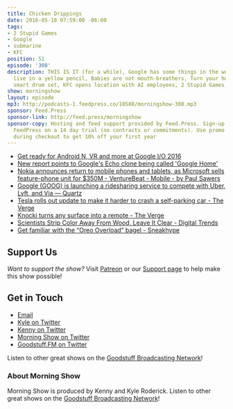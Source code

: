 ```yaml
---
title: Chicken Drippings
date: 2016-05-18 07:59:00 -06:00
tags:
- 2 Stupid Games
- Google
- submarine
- KFC
position: 51
episode: '308'
description: THIS IS IT (for a while), Google has some things in the works, We all
  live in a yellow pencil, Babies are not mouth-breathers, Turn your house into a
  smart drum set, KFC opens location with AI employees, 2 Stupid Games, and more.
show: morningshow
layout: episode
mp3: http://podcasts-1.feedpress.co/10588/morningshow-308.mp3
sponsor: Feed.Press
sponsor-link: http://feed.press/morningshow
sponsor-copy: Hosting and feed support provided by Feed.Press. Sign-up today and try
  FeedPress on a 14 day trial (no contracts or commitments). Use promo code `morningshow`
  during checkout to get 10% off your first year
---
```


* [Get ready for Android N, VR and more at Google I/O 2016](http://www.engadget.com/2016/05/17/what-to-expect-from-google-i-o-2016/)
* [New report points to Google's Echo clone being called 'Google Home'](http://www.techhive.com/article/3071702/connected-home/new-report-points-to-googles-echo-clone-being-called-the-google-home.html#tk.rss_all)
* [Nokia announces return to mobile phones and tablets, as Microsoft sells feature-phone unit for $350M - VentureBeat - Mobile - by Paul Sawers](http://venturebeat.com/2016/05/18/microsoft-offloads-feature-phone-business-to-foxconn-subsidiary-for-350-million/)
* [Google (GOOG) is launching a ridesharing service to compete with Uber, Lyft, and Via — Quartz](http://qz.com/686281/google-is-launching-its-own-ridesharing-service-uber-lyft-and-everyone-else-should-be-worried/)
* [Tesla rolls out update to make it harder to crash a self-parking car - The Verge](http://www.theverge.com/2016/5/17/11691708/tesla-model-s-update-self-parking-car-crash-summon-mode)
* [Knocki turns any surface into a remote - The Verge](http://www.theverge.com/circuitbreaker/2016/5/18/11682632/knocki-kickstarter-launch-internet-of-things-clapper)
* [Scientists Strip Color Away From Wood, Leave It Clear - Digital Trends](http://www.digitaltrends.com/cool-tech/transparent-wood/)
* [Get familiar with the “Oreo Overload” bagel - Sneakhype](http://sneakhype.com/food-and-drink/2016/05/get-familiar-with-the-oreo-overload-bagel.html)

## Support Us
*Want to support the show?* Visit [Patreon](http://patreon.com/morningshow) or our [Support page](http://goodstuff.fm/support) to help make this show possible!

## Get in Touch
* [Email](mailto:kyle@goodstuff.fm)
* [Kyle on Twitter](http://twitter.com/dogburps)
* [Kenny on Twitter](http://twitter.com/pizzarobotics)
* [Morning Show on Twitter](http://twitter.com/morningshowam)
* [Goodstuff.FM on Twitter](http://twitter.com/goodstufffm)

Listen to other great shows on the [Goodstuff Broadcasting Network](http://goodstuff.fm/shows)!

### About Morning Show
Morning Show is produced by Kenny and Kyle Roderick. Listen to other great shows on the [Goodstuff Broadcasting Network](http://goodstuff.fm/)!
